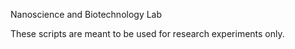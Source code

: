 Nanoscience and Biotechnology Lab

These scripts are meant to be used for research experiments only. 
